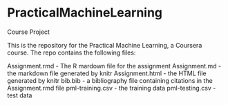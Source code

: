 # PracticalMachineLearning
Course Project

This is the repository for the Practical Machine Learning, a Coursera course.  The repo contains the following files:

Assignment.rmd - The R mardown file for the assignment
Assignment.md - the markdown file generated by knitr
Assignment.html - the HTML file generated by knitr
bib.bib - a bibliography file containing citations in the Assignment.rmd file
pml-training.csv - the training data 
pml-testing.csv - test data


